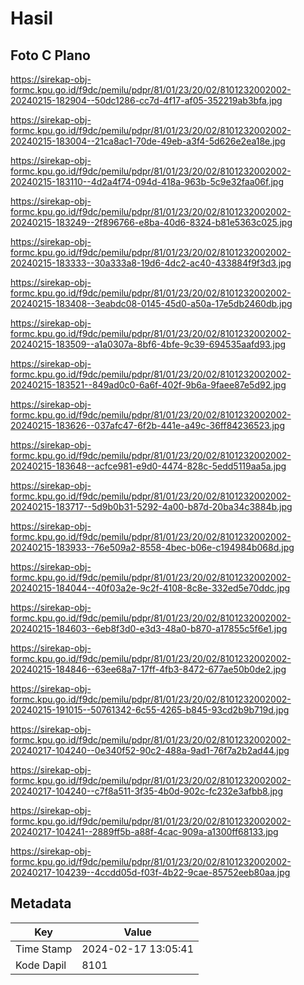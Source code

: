 # Hasil

## Foto C Plano

https://sirekap-obj-formc.kpu.go.id/f9dc/pemilu/pdpr/81/01/23/20/02/8101232002002-20240215-182904--50dc1286-cc7d-4f17-af05-352219ab3bfa.jpg

https://sirekap-obj-formc.kpu.go.id/f9dc/pemilu/pdpr/81/01/23/20/02/8101232002002-20240215-183004--21ca8ac1-70de-49eb-a3f4-5d626e2ea18e.jpg

https://sirekap-obj-formc.kpu.go.id/f9dc/pemilu/pdpr/81/01/23/20/02/8101232002002-20240215-183110--4d2a4f74-094d-418a-963b-5c9e32faa06f.jpg

https://sirekap-obj-formc.kpu.go.id/f9dc/pemilu/pdpr/81/01/23/20/02/8101232002002-20240215-183249--2f896766-e8ba-40d6-8324-b81e5363c025.jpg

https://sirekap-obj-formc.kpu.go.id/f9dc/pemilu/pdpr/81/01/23/20/02/8101232002002-20240215-183333--30a333a8-19d6-4dc2-ac40-433884f9f3d3.jpg

https://sirekap-obj-formc.kpu.go.id/f9dc/pemilu/pdpr/81/01/23/20/02/8101232002002-20240215-183408--3eabdc08-0145-45d0-a50a-17e5db2460db.jpg

https://sirekap-obj-formc.kpu.go.id/f9dc/pemilu/pdpr/81/01/23/20/02/8101232002002-20240215-183509--a1a0307a-8bf6-4bfe-9c39-694535aafd93.jpg

https://sirekap-obj-formc.kpu.go.id/f9dc/pemilu/pdpr/81/01/23/20/02/8101232002002-20240215-183521--849ad0c0-6a6f-402f-9b6a-9faee87e5d92.jpg

https://sirekap-obj-formc.kpu.go.id/f9dc/pemilu/pdpr/81/01/23/20/02/8101232002002-20240215-183626--037afc47-6f2b-441e-a49c-36ff84236523.jpg

https://sirekap-obj-formc.kpu.go.id/f9dc/pemilu/pdpr/81/01/23/20/02/8101232002002-20240215-183648--acfce981-e9d0-4474-828c-5edd5119aa5a.jpg

https://sirekap-obj-formc.kpu.go.id/f9dc/pemilu/pdpr/81/01/23/20/02/8101232002002-20240215-183717--5d9b0b31-5292-4a00-b87d-20ba34c3884b.jpg

https://sirekap-obj-formc.kpu.go.id/f9dc/pemilu/pdpr/81/01/23/20/02/8101232002002-20240215-183933--76e509a2-8558-4bec-b06e-c194984b068d.jpg

https://sirekap-obj-formc.kpu.go.id/f9dc/pemilu/pdpr/81/01/23/20/02/8101232002002-20240215-184044--40f03a2e-9c2f-4108-8c8e-332ed5e70ddc.jpg

https://sirekap-obj-formc.kpu.go.id/f9dc/pemilu/pdpr/81/01/23/20/02/8101232002002-20240215-184603--6eb8f3d0-e3d3-48a0-b870-a17855c5f6e1.jpg

https://sirekap-obj-formc.kpu.go.id/f9dc/pemilu/pdpr/81/01/23/20/02/8101232002002-20240215-184846--63ee68a7-17ff-4fb3-8472-677ae50b0de2.jpg

https://sirekap-obj-formc.kpu.go.id/f9dc/pemilu/pdpr/81/01/23/20/02/8101232002002-20240215-191015--50761342-6c55-4265-b845-93cd2b9b719d.jpg

https://sirekap-obj-formc.kpu.go.id/f9dc/pemilu/pdpr/81/01/23/20/02/8101232002002-20240217-104240--0e340f52-90c2-488a-9ad1-76f7a2b2ad44.jpg

https://sirekap-obj-formc.kpu.go.id/f9dc/pemilu/pdpr/81/01/23/20/02/8101232002002-20240217-104240--c7f8a511-3f35-4b0d-902c-fc232e3afbb8.jpg

https://sirekap-obj-formc.kpu.go.id/f9dc/pemilu/pdpr/81/01/23/20/02/8101232002002-20240217-104241--2889ff5b-a88f-4cac-909a-a1300ff68133.jpg

https://sirekap-obj-formc.kpu.go.id/f9dc/pemilu/pdpr/81/01/23/20/02/8101232002002-20240217-104239--4ccdd05d-f03f-4b22-9cae-85752eeb80aa.jpg


## Metadata

| Key        | Value               |
| ---------- | ------------------- |
| Time Stamp | 2024-02-17 13:05:41 |
| Kode Dapil | 8101                |



